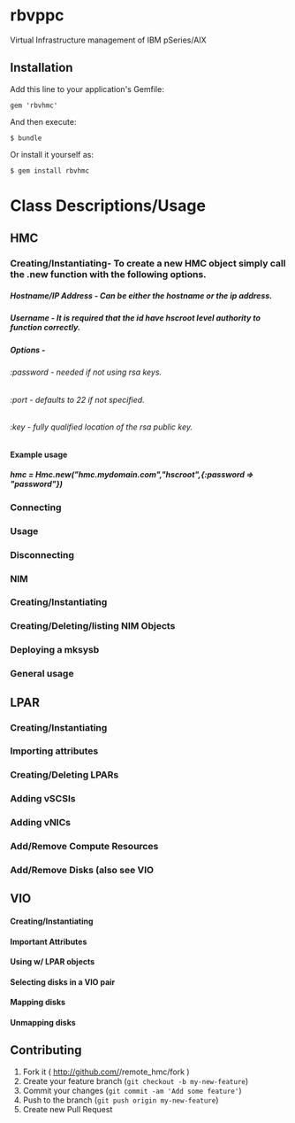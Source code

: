 ﻿# rbvppc

Virtual Infrastructure management of IBM pSeries/AIX

## Installation

Add this line to your application's Gemfile:

    gem 'rbvhmc'

And then execute:

    $ bundle

Or install it yourself as:

    $ gem install rbvhmc

# Class Descriptions/Usage
## HMC
### Creating/Instantiating- To create a new HMC object simply call the .new function with the following options.
##### Hostname/IP Address - Can be either the hostname or the ip address.
##### Username - It is required that the id have hscroot level authority to function correctly.
##### Options -
###### :password - needed if not using rsa keys.
###### :port - defaults to 22 if not specified.
###### :key - fully qualified location of the rsa public key.
#### Example usage
##### hmc = Hmc.new("hmc.mydomain.com","hscroot",{:password => "password"})
### Connecting
### Usage
### Disconnecting
### NIM
### Creating/Instantiating
### Creating/Deleting/listing NIM Objects
### Deploying a mksysb
### General usage
## LPAR
### Creating/Instantiating
### Importing attributes
### Creating/Deleting LPARs
### Adding vSCSIs
### Adding vNICs
### Add/Remove Compute Resources
### Add/Remove Disks (also see VIO
## VIO
#### Creating/Instantiating
#### Important Attributes
#### Using w/ LPAR objects
#### Selecting disks in a VIO pair
#### Mapping disks
#### Unmapping disks



## Contributing

1. Fork it ( http://github.com/<my-github-username>/remote_hmc/fork )
2. Create your feature branch (`git checkout -b my-new-feature`)
3. Commit your changes (`git commit -am 'Add some feature'`)
4. Push to the branch (`git push origin my-new-feature`)
5. Create new Pull Request

